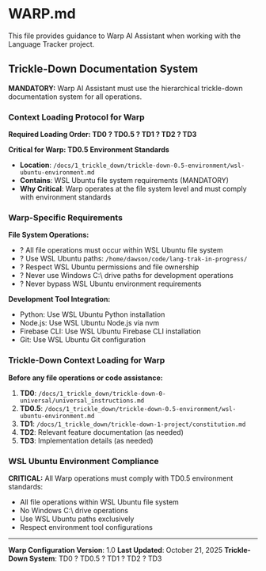 # WARP.md

This file provides guidance to Warp AI Assistant when working with the Language Tracker project.

## Trickle-Down Documentation System

**MANDATORY:** Warp AI Assistant must use the hierarchical trickle-down documentation system for all operations.

### Context Loading Protocol for Warp

**Required Loading Order: TD0 ? TD0.5 ? TD1 ? TD2 ? TD3**

**Critical for Warp: TD0.5 Environment Standards**
- **Location**: `/docs/1_trickle_down/trickle-down-0.5-environment/wsl-ubuntu-environment.md`
- **Contains**: WSL Ubuntu file system requirements (MANDATORY)
- **Why Critical**: Warp operates at the file system level and must comply with environment standards

### Warp-Specific Requirements

**File System Operations:**
- ? All file operations must occur within WSL Ubuntu file system
- ? Use WSL Ubuntu paths: `/home/dawson/code/lang-trak-in-progress/`
- ? Respect WSL Ubuntu permissions and file ownership
- ? Never use Windows C:\ drive paths for development operations
- ? Never bypass WSL Ubuntu environment requirements

**Development Tool Integration:**
- Python: Use WSL Ubuntu Python installation
- Node.js: Use WSL Ubuntu Node.js via nvm
- Firebase CLI: Use WSL Ubuntu Firebase CLI installation
- Git: Use WSL Ubuntu Git configuration

### Trickle-Down Context Loading for Warp

**Before any file operations or code assistance:**

1. **TD0**: `/docs/1_trickle_down/trickle-down-0-universal/universal_instructions.md`
2. **TD0.5**: `/docs/1_trickle_down/trickle-down-0.5-environment/wsl-ubuntu-environment.md`
3. **TD1**: `/docs/1_trickle_down/trickle-down-1-project/constitution.md`
4. **TD2**: Relevant feature documentation (as needed)
5. **TD3**: Implementation details (as needed)

### WSL Ubuntu Environment Compliance

**CRITICAL:** All Warp operations must comply with TD0.5 environment standards:
- All file operations within WSL Ubuntu file system
- No Windows C:\ drive operations
- Use WSL Ubuntu paths exclusively
- Respect environment tool configurations

---

**Warp Configuration Version**: 1.0
**Last Updated**: October 21, 2025
**Trickle-Down System**: TD0 ? TD0.5 ? TD1 ? TD2 ? TD3
